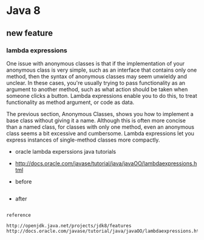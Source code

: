 # Java 8
## new feature

### lambda expressions

One issue with anonymous classes is that if the implementation of your anonymous class is very simple, such as an interface that contains only one method, then the syntax of anonymous classes may seem unwieldy and unclear. In these cases, you're usually trying to pass functionality as an argument to another method, such as what action should be taken when someone clicks a button. Lambda expressions enable you to do this, to treat functionality as method argument, or code as data.

The previous section, Anonymous Classes, shows you how to implement a base class without giving it a name. Although this is often more concise than a named class, for classes with only one method, even an anonymous class seems a bit excessive and cumbersome. Lambda expressions let you express instances of single-method classes more compactly.


* oracle lambda experssions java tutorials
 * http://docs.oracle.com/javase/tutorial/java/javaOO/lambdaexpressions.html



* before

```
```

* after

```
```

``` 
reference

http://openjdk.java.net/projects/jdk8/features
http://docs.oracle.com/javase/tutorial/java/javaOO/lambdaexpressions.html


```

